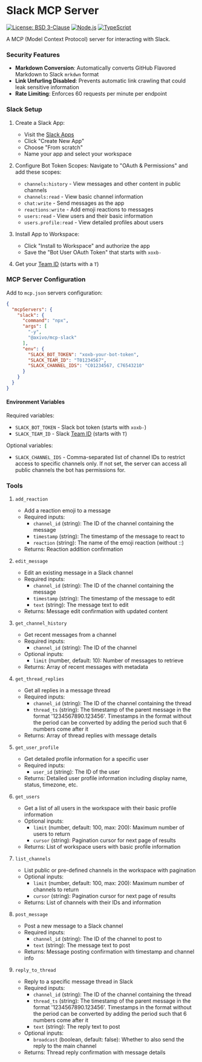 # Slack MCP Server

[![License: BSD 3-Clause](https://img.shields.io/badge/License-BSD%203--Clause-blue.svg?style=flat&logo=opensourceinitiative&logoColor=white)](https://github.com/axivo/claude/blob/main/LICENSE)
[![Node.js](https://img.shields.io/badge/Node.js->=24.0.0-339933?style=flat&logo=node.js&logoColor=white)](https://nodejs.org/)
[![TypeScript](https://img.shields.io/badge/TypeScript->=5.0.0-3178C6?style=flat&logo=typescript&logoColor=white)](https://www.typescriptlang.org/)

A MCP (Model Context Protocol) server for interacting with Slack.

### Security Features

- **Markdown Conversion**: Automatically converts GitHub Flavored Markdown to Slack `mrkdwn` format
- **Link Unfurling Disabled**: Prevents automatic link crawling that could leak sensitive information
- **Rate Limiting**: Enforces 60 requests per minute per endpoint

### Slack Setup

1. Create a Slack App:
   - Visit the [Slack Apps](https://api.slack.com/apps)
   - Click "Create New App"
   - Choose "From scratch"
   - Name your app and select your workspace

2. Configure Bot Token Scopes:
   Navigate to "OAuth & Permissions" and add these scopes:
   - `channels:history` - View messages and other content in public channels
   - `channels:read` - View basic channel information
   - `chat:write` - Send messages as the app
   - `reactions:write` - Add emoji reactions to messages
   - `users:read` - View users and their basic information
   - `users.profile:read` - View detailed profiles about users

3. Install App to Workspace:
   - Click "Install to Workspace" and authorize the app
   - Save the "Bot User OAuth Token" that starts with `xoxb-`

4. Get your [Team ID](https://slack.com/help/articles/221769328-Locate-your-Slack-URL-or-ID#find-your-workspace-or-org-id) (starts with a `T`)

### MCP Server Configuration

Add to `mcp.json` servers configuration:

```json
{
  "mcpServers": {
    "slack": {
      "command": "npx",
      "args": [
        "-y",
        "@axivo/mcp-slack"
      ],
      "env": {
        "SLACK_BOT_TOKEN": "xoxb-your-bot-token",
        "SLACK_TEAM_ID": "T01234567",
        "SLACK_CHANNEL_IDS": "C01234567, C76543210"
      }
    }
  }
}
```

#### Environment Variables

Required variables:

- `SLACK_BOT_TOKEN` - Slack bot token (starts with `xoxb-`)
- `SLACK_TEAM_ID` - Slack [Team ID](https://slack.com/help/articles/221769328-Locate-your-Slack-URL-or-ID#find-your-workspace-or-org-id) (starts with `T`)

Optional variables:

- `SLACK_CHANNEL_IDS` - Comma-separated list of channel IDs to restrict access to specific channels only. If not set, the server can access all public channels the bot has permissions for.

### Tools

1. `add_reaction`
   - Add a reaction emoji to a message
   - Required inputs:
     - `channel_id` (string): The ID of the channel containing the message
     - `timestamp` (string): The timestamp of the message to react to
     - `reaction` (string): The name of the emoji reaction (without ::)
   - Returns: Reaction addition confirmation

2. `edit_message`
   - Edit an existing message in a Slack channel
   - Required inputs:
     - `channel_id` (string): The ID of the channel containing the message
     - `timestamp` (string): The timestamp of the message to edit
     - `text` (string): The message text to edit
   - Returns: Message edit confirmation with updated content

3. `get_channel_history`
   - Get recent messages from a channel
   - Required inputs:
     - `channel_id` (string): The ID of the channel
   - Optional inputs:
     - `limit` (number, default: 10): Number of messages to retrieve
   - Returns: Array of recent messages with metadata

4. `get_thread_replies`
   - Get all replies in a message thread
   - Required inputs:
     - `channel_id` (string): The ID of the channel containing the thread
     - `thread_ts` (string): The timestamp of the parent message in the format '1234567890.123456'. Timestamps in the format without the period can be converted by adding the period such that 6 numbers come after it
   - Returns: Array of thread replies with message details

5. `get_user_profile`
   - Get detailed profile information for a specific user
   - Required inputs:
     - `user_id` (string): The ID of the user
   - Returns: Detailed user profile information including display name, status, timezone, etc.

6. `get_users`
   - Get a list of all users in the workspace with their basic profile information
   - Optional inputs:
     - `limit` (number, default: 100, max: 200): Maximum number of users to return
     - `cursor` (string): Pagination cursor for next page of results
   - Returns: List of workspace users with basic profile information

7. `list_channels`
   - List public or pre-defined channels in the workspace with pagination
   - Optional inputs:
     - `limit` (number, default: 100, max: 200): Maximum number of channels to return
     - `cursor` (string): Pagination cursor for next page of results
   - Returns: List of channels with their IDs and information

8. `post_message`
   - Post a new message to a Slack channel
   - Required inputs:
     - `channel_id` (string): The ID of the channel to post to
     - `text` (string): The message text to post
   - Returns: Message posting confirmation with timestamp and channel info

9. `reply_to_thread`
   - Reply to a specific message thread in Slack
   - Required inputs:
     - `channel_id` (string): The ID of the channel containing the thread
     - `thread_ts` (string): The timestamp of the parent message in the format '1234567890.123456'. Timestamps in the format without the period can be converted by adding the period such that 6 numbers come after it
     - `text` (string): The reply text to post
   - Optional inputs:
     - `broadcast` (boolean, default: false): Whether to also send the reply to the main channel
   - Returns: Thread reply confirmation with message details
